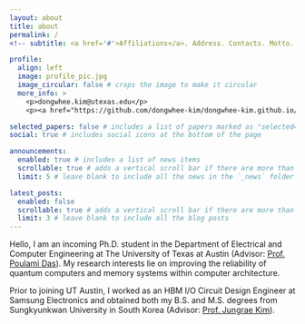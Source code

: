 ```yaml
---
layout: about
title: about
permalink: /
<!-- subtitle: <a href='#'>Affiliations</a>. Address. Contacts. Motto. Etc. -->

profile:
  align: left
  image: profile_pic.jpg
  image_circular: false # crops the image to make it circular
  more_info: >
    <p>dongwhee.kim@utexas.edu</p>
    <p><a href="https://github.com/dongwhee-kim/dongwhee-kim.github.io/raw/main/assets/pdf/CV%20(Curriculum%20Vitae)_Ph.D.%20Applicant.pdf" target="_blank">Curriculum Vitae (Ph.D. Applicant)</a></p>

selected_papers: false # includes a list of papers marked as "selected={true}"
social: true # includes social icons at the bottom of the page

announcements:
  enabled: true # includes a list of news items
  scrollable: true # adds a vertical scroll bar if there are more than 3 news items
  limit: 5 # leave blank to include all the news in the `_news` folder

latest_posts:
  enabled: false
  scrollable: true # adds a vertical scroll bar if there are more than 3 new posts items
  limit: 3 # leave blank to include all the blog posts
---
```


Hello,
I am an incoming Ph.D. student in the Department of Electrical and Computer Engineering at The University of Texas at Austin (Advisor: [Prof. Poulami Das](https://www.poulamidas.com)). My research interests lie on improving the reliability of quantum computers and memory systems within computer architecture.

Prior to joining UT Austin, I worked as an HBM I/O Circuit Design Engineer at Samsung Electronics and obtained both my B.S. and M.S. degrees from Sungkyunkwan University in South Korea (Advisor: [Prof. Jungrae Kim](https://scalable-arch.github.io)).
